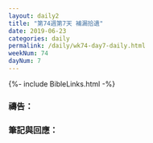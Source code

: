 ```yaml
---
layout: daily2
title: "第74週第7天 補漏拾遺"
date: 2019-06-23
categories: daily
permalink: /daily/wk74-day7-daily.html
weekNum: 74
dayNum: 7
---
```


{%- include BibleLinks.html -%}

### 禱告：

### 筆記與回應：
